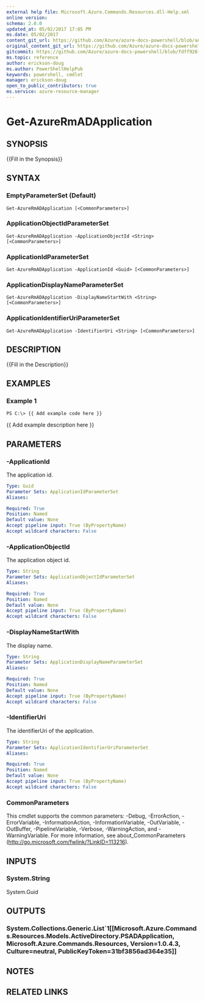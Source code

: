 ```yaml
---
external help file: Microsoft.Azure.Commands.Resources.dll-Help.xml
online version:
schema: 2.0.0
updated_at: 05/02/2017 17:05 PM
ms.date: 05/02/2017
content_git_url: https://github.com/Azure/azure-docs-powershell/blob/anne052617/azureps-cmdlets-docs/ResourceManager/AzureRM.Resources/v1.0.4.3/Get-AzureRmADApplication.md
original_content_git_url: https://github.com/Azure/azure-docs-powershell/blob/anne052617/azureps-cmdlets-docs/ResourceManager/AzureRM.Resources/v1.0.4.3/Get-AzureRmADApplication.md
gitcommit: https://github.com/Azure/azure-docs-powershell/blob/fdff926f5dd35f9020f210f87b450464ba162edc
ms.topic: reference
author: erickson-doug
ms.author: PowerShellHelpPub
keywords: powershell, cmdlet
manager: erickson-doug
open_to_public_contributors: true
ms.service: azure-resource-manager
---
```


# Get-AzureRmADApplication

## SYNOPSIS
{{Fill in the Synopsis}}

## SYNTAX

### EmptyParameterSet (Default)
```
Get-AzureRmADApplication [<CommonParameters>]
```

### ApplicationObjectIdParameterSet
```
Get-AzureRmADApplication -ApplicationObjectId <String> [<CommonParameters>]
```

### ApplicationIdParameterSet
```
Get-AzureRmADApplication -ApplicationId <Guid> [<CommonParameters>]
```

### ApplicationDisplayNameParameterSet
```
Get-AzureRmADApplication -DisplayNameStartWith <String> [<CommonParameters>]
```

### ApplicationIdentifierUriParameterSet
```
Get-AzureRmADApplication -IdentifierUri <String> [<CommonParameters>]
```

## DESCRIPTION
{{Fill in the Description}}

## EXAMPLES

### Example 1
```
PS C:\> {{ Add example code here }}
```

{{ Add example description here }}

## PARAMETERS

### -ApplicationId
The application id.

```yaml
Type: Guid
Parameter Sets: ApplicationIdParameterSet
Aliases: 

Required: True
Position: Named
Default value: None
Accept pipeline input: True (ByPropertyName)
Accept wildcard characters: False
```

### -ApplicationObjectId
The application object id.

```yaml
Type: String
Parameter Sets: ApplicationObjectIdParameterSet
Aliases: 

Required: True
Position: Named
Default value: None
Accept pipeline input: True (ByPropertyName)
Accept wildcard characters: False
```

### -DisplayNameStartWith
The display name.

```yaml
Type: String
Parameter Sets: ApplicationDisplayNameParameterSet
Aliases: 

Required: True
Position: Named
Default value: None
Accept pipeline input: True (ByPropertyName)
Accept wildcard characters: False
```

### -IdentifierUri
The identifierUri of the application.

```yaml
Type: String
Parameter Sets: ApplicationIdentifierUriParameterSet
Aliases: 

Required: True
Position: Named
Default value: None
Accept pipeline input: True (ByPropertyName)
Accept wildcard characters: False
```

### CommonParameters
This cmdlet supports the common parameters: -Debug, -ErrorAction, -ErrorVariable, -InformationAction, -InformationVariable, -OutVariable, -OutBuffer, -PipelineVariable, -Verbose, -WarningAction, and -WarningVariable. For more information, see about_CommonParameters (http://go.microsoft.com/fwlink/?LinkID=113216).

## INPUTS

### System.String
System.Guid

## OUTPUTS

### System.Collections.Generic.List`1[[Microsoft.Azure.Commands.Resources.Models.ActiveDirectory.PSADApplication, Microsoft.Azure.Commands.Resources, Version=1.0.4.3, Culture=neutral, PublicKeyToken=31bf3856ad364e35]]

## NOTES

## RELATED LINKS

